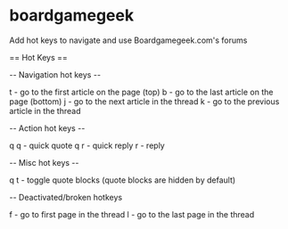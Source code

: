 # boardgamegeek

Add hot keys to navigate and use Boardgamegeek.com's forums

== Hot Keys ==

-- Navigation hot keys --

t - go to the first article on the page (top)
b - go to the last article on the page (bottom)
j - go to the next article in the thread
k - go to the previous article in the thread

-- Action hot keys --

q q - quick quote
q r - quick reply
r - reply

-- Misc hot keys --

q t - toggle quote blocks (quote blocks are hidden by default)

-- Deactivated/broken hotkeys

f - go to first page in the thread
l - go to the last page in the thread

